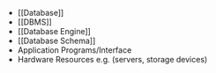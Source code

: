 - [[Database]]
- [[DBMS]]
- [[Database Engine]]
- [[Database Schema]]
- Application Programs/Interface
- Hardware Resources e.g. (servers, storage devices)
